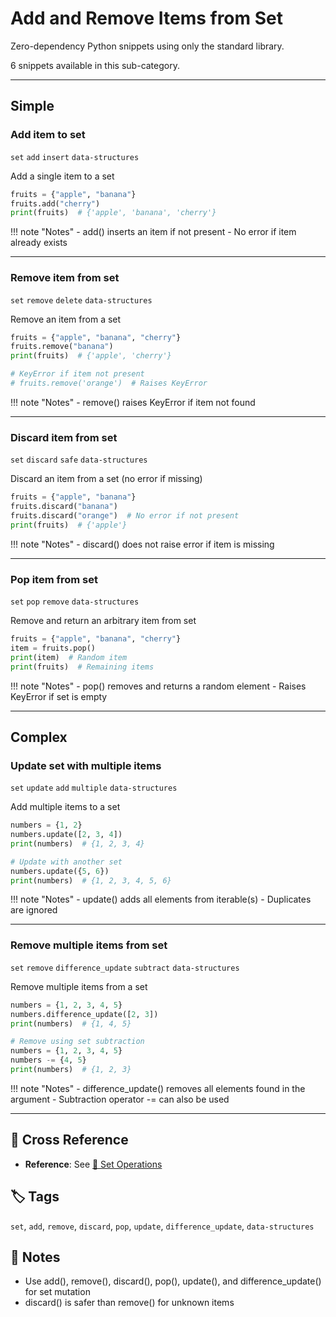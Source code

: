 # Add and Remove Items from Set

Zero-dependency Python snippets using only the standard library.

6 snippets available in this sub-category.

---

## Simple

###  Add item to set

`set` `add` `insert` `data-structures`

Add a single item to a set

```python
fruits = {"apple", "banana"}
fruits.add("cherry")
print(fruits)  # {'apple', 'banana', 'cherry'}
```

!!! note "Notes"
    - add() inserts an item if not present
    - No error if item already exists

<hr class="snippet-divider">

### Remove item from set

`set` `remove` `delete` `data-structures`

Remove an item from a set

```python
fruits = {"apple", "banana", "cherry"}
fruits.remove("banana")
print(fruits)  # {'apple', 'cherry'}

# KeyError if item not present
# fruits.remove('orange')  # Raises KeyError
```

!!! note "Notes"
    - remove() raises KeyError if item not found

<hr class="snippet-divider">

### Discard item from set

`set` `discard` `safe` `data-structures`

Discard an item from a set (no error if missing)

```python
fruits = {"apple", "banana"}
fruits.discard("banana")
fruits.discard("orange")  # No error if not present
print(fruits)  # {'apple'}
```

!!! note "Notes"
    - discard() does not raise error if item is missing

<hr class="snippet-divider">

### Pop item from set

`set` `pop` `remove` `data-structures`

Remove and return an arbitrary item from set

```python
fruits = {"apple", "banana", "cherry"}
item = fruits.pop()
print(item)  # Random item
print(fruits)  # Remaining items
```

!!! note "Notes"
    - pop() removes and returns a random element
    - Raises KeyError if set is empty

<hr class="snippet-divider">

## Complex

###  Update set with multiple items

`set` `update` `add` `multiple` `data-structures`

Add multiple items to a set

```python
numbers = {1, 2}
numbers.update([2, 3, 4])
print(numbers)  # {1, 2, 3, 4}

# Update with another set
numbers.update({5, 6})
print(numbers)  # {1, 2, 3, 4, 5, 6}
```

!!! note "Notes"
    - update() adds all elements from iterable(s)
    - Duplicates are ignored

<hr class="snippet-divider">

### Remove multiple items from set

`set` `remove` `difference_update` `subtract` `data-structures`

Remove multiple items from a set

```python
numbers = {1, 2, 3, 4, 5}
numbers.difference_update([2, 3])
print(numbers)  # {1, 4, 5}

# Remove using set subtraction
numbers = {1, 2, 3, 4, 5}
numbers -= {4, 5}
print(numbers)  # {1, 2, 3}
```

!!! note "Notes"
    - difference_update() removes all elements found in the argument
    - Subtraction operator -= can also be used

<hr class="snippet-divider">

## 🔗 Cross Reference

- **Reference**: See [📂 Set Operations](set_operations.md)

## 🏷️ Tags

`set`, `add`, `remove`, `discard`, `pop`, `update`, `difference_update`, `data-structures`

## 📝 Notes
- Use add(), remove(), discard(), pop(), update(), and difference_update() for set mutation
- discard() is safer than remove() for unknown items
